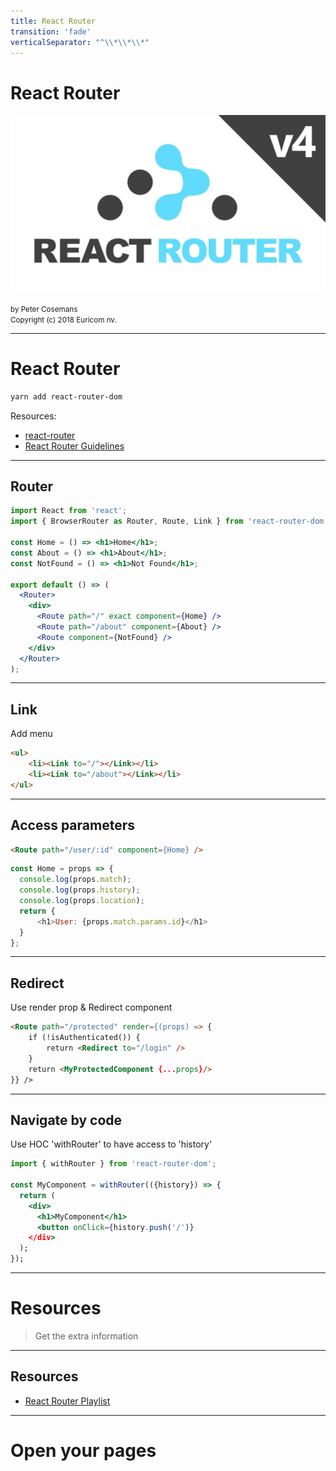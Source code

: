```yaml
---
title: React Router
transition: 'fade'
verticalSeparator: "^\\*\\*\\*"
---
```


# React Router

<img src="./images/react-router.jpeg" width="600px" /><br>

<small>
by Peter Cosemans<br>
Copyright (c) 2018 Euricom nv.
</small>

<!-- markdownlint-disable -->
<br>
<style type="text/css">
.reveal section img {
    background:none;
    border:none;
    box-shadow:none;
}
.reveal h1 {
    font-size: 3.0em;
}
.reveal h2 {
    font-size: 2.00em;
}
.reveal h3 {
    font-size: 1.00em;
}
.reveal p {
    font-size: 70%;
}
.reveal blockquote {
    font-size: 100%;
}
.reveal tr {
    font-size: 60%;
}
.reveal pre code {
    display: block;
    padding: 5px;
    overflow: auto;
    max-height: 800px;
    word-wrap: normal;
    font-size: 100%;
}
</style>

---

# React Router

```bash
yarn add react-router-dom
```

Resources:

- [react-router](https://github.com/ReactTraining/react-router)
- [React Router Guidelines](https://reacttraining.com/react-router/web/guides/philosophy)

<!-- prettier-ignore -->
***

## Router

```jsx
import React from 'react';
import { BrowserRouter as Router, Route, Link } from 'react-router-dom';

const Home = () => <h1>Home</h1>;
const About = () => <h1>About</h1>;
const NotFound = () => <h1>Not Found</h1>;

export default () => (
  <Router>
    <div>
      <Route path="/" exact component={Home} />
      <Route path="/about" component={About} />
      <Route component={NotFound} />
    </div>
  </Router>
);
```

<!-- prettier-ignore -->
***

## Link

Add menu

```html
<ul>
    <li><Link to="/"></Link></li>
    <li><Link to="/about"></Link></li>
</ul>
```

<!-- prettier-ignore -->
***

## Access parameters

```html
<Route path="/user/:id" component={Home} />
```

```js
const Home = props => {
  console.log(props.match);
  console.log(props.history);
  console.log(props.location);
  return {
      <h1>User: {props.match.params.id}</h1>
  }
};
```

<!-- prettier-ignore -->
***

## Redirect

Use render prop & Redirect component

```html
<Route path="/protected" render={(props) => {
    if (!isAuthenticated()) {
        return <Redirect to="/login" />
    }
    return <MyProtectedComponent {...props}/>
}} />
```

<!-- prettier-ignore -->
***

## Navigate by code

Use HOC 'withRouter' to have access to 'history'

```jsx
import { withRouter } from 'react-router-dom';

const MyComponent = withRouter(({history}) => {
  return (
    <div>
      <h1>MyComponent</h1>
      <button onClick={history.push('/')}
    </div>
  );
});
```

---

# Resources

> Get the extra information

<!-- prettier-ignore -->
***

## Resources

- [React Router Playlist](https://www.youtube.com/watch?v=ojYbcon588A&list=PLqrUy7kON1mfJ1cQfJJ1FiULLNngvlFTD)

---

# Open your pages
